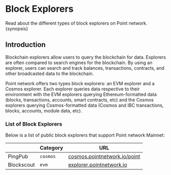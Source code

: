 <!--
order: 3
-->

# Block Explorers

Read about the different types of block explorers on Point network. {synopsis}

## Introduction

Blockchain explorers allow users to query the blockchain for data. Explorers are often compared to search engines for the blockchain. By using an explorer, users can search and track balances, transactions, contracts, and other broadcasted data to the blockchain.

Point network offers two types block explorers: an EVM explorer and a Cosmos explorer. Each explorer queries data respective to their environment with the EVM explorers querying Ethereum-formatted data (blocks, transactions, accounts, smart contracts, etc) and the Cosmos explorers querying Cosmos-formatted data (Cosmos and IBC transactions, blocks, accounts, module data, etc).

### List of Block Explorers

Below is a list of public block explorers that support Point network Mainnet:


|            | Category | URL                                                    |
| ---------- | -------- | ------------------------------------------------------ |
| PingPub  | `cosmos` | [cosmos.pointnetwork.io/point](https://cosmos.pointnetwork.io/point) |
| Blockscout | `evm`    | [explorer.pointnetwork.io](https://explorer.pointnetwork.io/)                |
